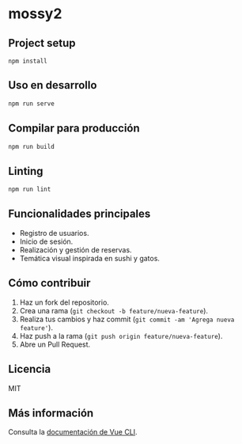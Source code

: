 # mossy2

## Project setup
```
npm install
```

## Uso en desarrollo

```bash
npm run serve
```

## Compilar para producción

```bash
npm run build
```

## Linting

```bash
npm run lint
```

## Funcionalidades principales

- Registro de usuarios.
- Inicio de sesión.
- Realización y gestión de reservas.
- Temática visual inspirada en sushi y gatos.

## Cómo contribuir

1. Haz un fork del repositorio.
2. Crea una rama (`git checkout -b feature/nueva-feature`).
3. Realiza tus cambios y haz commit (`git commit -am 'Agrega nueva feature'`).
4. Haz push a la rama (`git push origin feature/nueva-feature`).
5. Abre un Pull Request.

## Licencia

MIT

## Más información

Consulta la [documentación de Vue CLI](https://cli.vuejs.org/config/).

